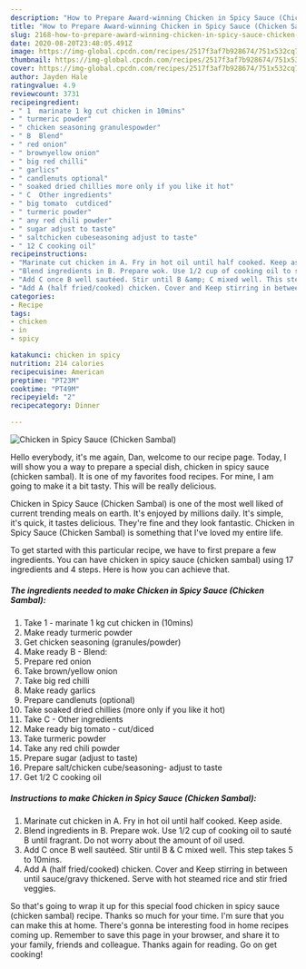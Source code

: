 ```yaml
---
description: "How to Prepare Award-winning Chicken in Spicy Sauce (Chicken Sambal)"
title: "How to Prepare Award-winning Chicken in Spicy Sauce (Chicken Sambal)"
slug: 2168-how-to-prepare-award-winning-chicken-in-spicy-sauce-chicken-sambal
date: 2020-08-20T23:48:05.491Z
image: https://img-global.cpcdn.com/recipes/2517f3af7b928674/751x532cq70/chicken-in-spicy-sauce-chicken-sambal-recipe-main-photo.jpg
thumbnail: https://img-global.cpcdn.com/recipes/2517f3af7b928674/751x532cq70/chicken-in-spicy-sauce-chicken-sambal-recipe-main-photo.jpg
cover: https://img-global.cpcdn.com/recipes/2517f3af7b928674/751x532cq70/chicken-in-spicy-sauce-chicken-sambal-recipe-main-photo.jpg
author: Jayden Hale
ratingvalue: 4.9
reviewcount: 3731
recipeingredient:
- " 1  marinate 1 kg cut chicken in 10mins"
- " turmeric powder"
- " chicken seasoning granulespowder"
- " B  Blend"
- " red onion"
- " brownyellow onion"
- " big red chilli"
- " garlics"
- " candlenuts optional"
- " soaked dried chillies more only if you like it hot"
- " C  Other ingredients"
- " big tomato  cutdiced"
- " turmeric powder"
- " any red chili powder"
- " sugar adjust to taste"
- " saltchicken cubeseasoning adjust to taste"
- " 12 C cooking oil"
recipeinstructions:
- "Marinate cut chicken in A. Fry in hot oil until half cooked. Keep aside."
- "Blend ingredients in B. Prepare wok. Use 1/2 cup of cooking oil to sauté B until fragrant. Do not worry about the amount of oil used."
- "Add C once B well sautéed. Stir until B &amp; C mixed well. This step takes 5 to 10mins."
- "Add A (half fried/cooked) chicken. Cover and Keep stirring in between until sauce/gravy thickened. Serve with hot steamed rice and stir fried veggies."
categories:
- Recipe
tags:
- chicken
- in
- spicy

katakunci: chicken in spicy 
nutrition: 214 calories
recipecuisine: American
preptime: "PT23M"
cooktime: "PT49M"
recipeyield: "2"
recipecategory: Dinner

---
```



![Chicken in Spicy Sauce (Chicken Sambal)](https://img-global.cpcdn.com/recipes/2517f3af7b928674/751x532cq70/chicken-in-spicy-sauce-chicken-sambal-recipe-main-photo.jpg)

Hello everybody, it's me again, Dan, welcome to our recipe page. Today, I will show you a way to prepare a special dish, chicken in spicy sauce (chicken sambal). It is one of my favorites food recipes. For mine, I am going to make it a bit tasty. This will be really delicious.



Chicken in Spicy Sauce (Chicken Sambal) is one of the most well liked of current trending meals on earth. It's enjoyed by millions daily. It's simple, it's quick, it tastes delicious. They're fine and they look fantastic. Chicken in Spicy Sauce (Chicken Sambal) is something that I've loved my entire life.


To get started with this particular recipe, we have to first prepare a few ingredients. You can have chicken in spicy sauce (chicken sambal) using 17 ingredients and 4 steps. Here is how you can achieve that.

<!--inarticleads1-->

##### The ingredients needed to make Chicken in Spicy Sauce (Chicken Sambal):

1. Take  1 - marinate 1 kg cut chicken in (10mins)
1. Make ready  turmeric powder
1. Get  chicken seasoning (granules/powder)
1. Make ready  B - Blend:
1. Prepare  red onion
1. Take  brown/yellow onion
1. Take  big red chilli
1. Make ready  garlics
1. Prepare  candlenuts (optional)
1. Take  soaked dried chillies (more only if you like it hot)
1. Take  C - Other ingredients
1. Make ready  big tomato - cut/diced
1. Take  turmeric powder
1. Take  any red chili powder
1. Prepare  sugar (adjust to taste)
1. Prepare  salt/chicken cube/seasoning- adjust to taste
1. Get  1/2 C cooking oil




<!--inarticleads2-->

##### Instructions to make Chicken in Spicy Sauce (Chicken Sambal):

1. Marinate cut chicken in A. Fry in hot oil until half cooked. Keep aside.
1. Blend ingredients in B. Prepare wok. Use 1/2 cup of cooking oil to sauté B until fragrant. Do not worry about the amount of oil used.
1. Add C once B well sautéed. Stir until B &amp; C mixed well. This step takes 5 to 10mins.
1. Add A (half fried/cooked) chicken. Cover and Keep stirring in between until sauce/gravy thickened. Serve with hot steamed rice and stir fried veggies.




So that's going to wrap it up for this special food chicken in spicy sauce (chicken sambal) recipe. Thanks so much for your time. I'm sure that you can make this at home. There's gonna be interesting food in home recipes coming up. Remember to save this page in your browser, and share it to your family, friends and colleague. Thanks again for reading. Go on get cooking!
